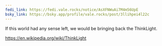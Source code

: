 ```yaml
---
fedi_link: https://fedi.vale.rocks/notice/AsXFNWuAi7M4m56UpE
bsky_link: https://bsky.app/profile/vale.rocks/post/3llihpei4l22c
---
```


If this world had any sense left, we would be bringing back the ThinkLight.

<https://en.wikipedia.org/wiki/ThinkLight>
